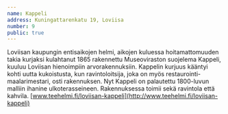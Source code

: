 ```yaml
---
name: Kappeli
address: Kuningattarenkatu 19, Loviisa
number: 9
public: true
---
```

Loviisan kaupungin entisaikojen helmi, aikojen kuluessa hoitamattomuuden takia kurjaksi kulahtanut 1865 rakennettu Museoviraston suojelema Kappeli, kuuluu Loviisan hienoimpiin arvorakennuksiin. Kappelin kurjuus kääntyi kohti uutta kukoistusta, kun ravintoloitsija, joka on myös restaurointi-maalarimestari, osti rakennuksen. Nyt Kappeli on palautettu 1800-luvun malliin ihanine ulkoterasseineen. Rakennuksessa toimii sekä ravintola että kahvila.
[www.teehelmi.fi/loviisan-kappeli](http://www.teehelmi.fi/loviisan-kappeli)
